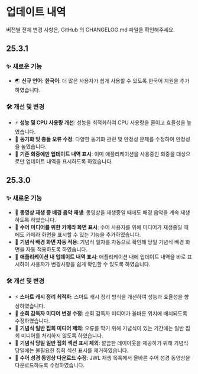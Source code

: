 <!-- markdownlint-disable no-duplicate-heading -->

# 업데이트 내역

버전별 전체 변경 사항은, GitHub 의 CHANGELOG.md 파일을 확인해주세요.

## 25.3.1

### ✨ 새로운 기능

- 🌏 **신규 언어: 한국어**: 더 많은 사용자가 쉽게 사용할 수 있도록 한국어 지원을 추가하였습니다.

### 🛠️ 개선 및 변경

- ⚡ **성능 및 CPU 사용량 개선**: 성능을 최적화하여 CPU 사용량을 줄이고 효율성을 높였습니다.
- 🔄 **동기화 및 충돌 오류 수정**: 다양한 동기화 관련 및 안정성 문제를 수정하여 안정성을 높였습니다.
- 📜 **기존 회중에만 업데이트 내역 표시**: 이미 애플리케이션을 사용중인 회중을 대상으로만 업데이트 내역을 표시하도록 하였습니다.

## 25.3.0

### ✨ 새로운 기능

- 🎵 **동영상 재생 중 배경 음악 재생**: 동영상을 재생중일 때에도 배경 음악을 계속 재생하도록 하였습니다.
- 🎥 **수어 미디어를 위한 카메라 화면 표시**: 수어 사용자를 위해 미디어가 재생중일 때에도 카메라 화면을 표시할 수 있는 기능을 추가하였습니다.
- 📅 **기념식 배경 화면 자동 적용**: 기념식 일자를 자동으로 확인해 당일 기념식 배경 화면을 자동 적용하도록 하였습니다.
- 📜 **애플리케이션 내 업데이트 내역 표시**: 애플리케이션 내에 업데이트 내역을 바로 표시하여 사용자가 변경사항을 쉽게 확인할 수 있도록 하였습니다.

### 🛠️ 개선 및 변경

- ⚡ **스마트 캐시 정리 최적화**: 스마트 캐시 정리 방식을 개선하여 성능과 효율성을 향상하였습니다.
- 📂 **순회 감독자 미디어 변경 수정**: 순회 감독자 미디어가 올바른 위치에 배치되도록 수정하였습니다.
- 📅 **기념식 일반 집회 미디어 제외**: 오류를 막기 위해 기념식이 있는 기간에는 일반 집회 미디어를 처리하지 않도록 하였습니다.
- 📅 **기념식 당일 일반 집회 섹션 표시 제외**: 깔끔한 레이아웃을 제공하기 위해 기념식 당일에는 불필요한 집회 섹션 표시를 제거하였습니다.
- 📖 **수어 성경 동영상 다운로드 수정**: JWL 재생 목록에서 올바른 수어 성경 동영상을 다운로드하도록 수정하였습니다.
